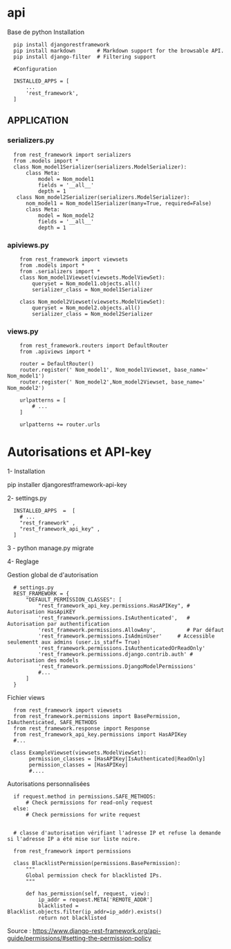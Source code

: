 # api
Base de python
Installation

      pip install djangorestframework
      pip install markdown       # Markdown support for the browsable API.
      pip install django-filter  # Filtering support

      #Configuration

      INSTALLED_APPS = [
          ...
          'rest_framework',
      ]

## APPLICATION

### serializers.py

      from rest_framework import serializers
      from .models import *
      class Nom_model1Serializer(serializers.ModelSerializer):
          class Meta:
              model = Nom_model1
              fields = '__all__'
              depth = 1
       class Nom_model2Serializer(serializers.ModelSerializer):
          nom_model1 = Nom_model1Serializer(many=True, required=False)
          class Meta:
              model = Nom_model2
              fields = '__all__'
              depth = 1
        
### apiviews.py


        from rest_framework import viewsets
        from .models import *
        from .serializers import *
        class Nom_model1Viewset(viewsets.ModelViewSet):
            queryset = Nom_model1.objects.all()
            serializer_class = Nom_model1Serializer

        class Nom_model2Viewset(viewsets.ModelViewSet):
            queryset = Nom_model2.objects.all()
            serializer_class = Nom_model2Serializer

 ### views.py
 
 
        from rest_framework.routers import DefaultRouter
        from .apiviews import *

        router = DefaultRouter()
        router.register(' Nom_model1', Nom_model1Viewset, base_name=' Nom_model1')
        router.register(' Nom_model2',Nom_model2Viewset, base_name=' Nom_model2')

        urlpatterns = [
            # ...
        ]    

        urlpatterns += router.urls
        
        
 # Autorisations et API-key
 
 1- Installation
 
 pip installer djangorestframework-api-key
 
 2- settings.py

      INSTALLED_APPS  =  [ 
        # ... 
        "rest_framework" , 
        "rest_framework_api_key" , 
      ]
 
3 -
python manage.py migrate

4- Reglage

Gestion global de d'autorisation

      # settings.py
      REST_FRAMEWORK = {
          "DEFAULT_PERMISSION_CLASSES": [
              "rest_framework_api_key.permissions.HasAPIKey", # Autorisation HasApiKEY
              'rest_framework.permissions.IsAuthenticated',   # Autorisation par authentification
              'rest_framework.permissions.AllowAny',          # Par défaut
              'rest_framework.permissions.IsAdminUser'     # Accessible seulementt aux admins (user.is_staff= True)
              'rest_framework.permissions.IsAuthenticatedOrReadOnly' 
              'rest_framework.permissions.django.contrib.auth' # Autorisation des models
              'rest_framework.permissions.DjangoModelPermissions'
              #...
          ]
      }
      
 Fichier views
 
      from rest_framework import viewsets
      from rest_framework.permissions import BasePermission, IsAuthenticated, SAFE_METHODS
      from rest_framework.response import Response
      from rest_framework_api_key.permissions import HasAPIKey
      #...
      
     class ExampleViewset(viewsets.ModelViewSet):
           permission_classes = [HasAPIKey|IsAuthenticated|ReadOnly] 
           permission_classes = [HasAPIKey]
           #....
           
Autorisations personnalisées

      if request.method in permissions.SAFE_METHODS:
          # Check permissions for read-only request
      else:
          # Check permissions for write request
          
        
      # classe d'autorisation vérifiant l'adresse IP et refuse la demande si l'adresse IP a été mise sur liste noire.
      
      from rest_framework import permissions

      class BlacklistPermission(permissions.BasePermission):
          """
          Global permission check for blacklisted IPs.
          """

          def has_permission(self, request, view):
              ip_addr = request.META['REMOTE_ADDR']
              blacklisted = Blacklist.objects.filter(ip_addr=ip_addr).exists()
              return not blacklisted

  
 Source : https://www.django-rest-framework.org/api-guide/permissions/#setting-the-permission-policy
      















